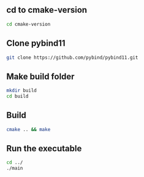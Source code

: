 ## cd to cmake-version
```bash
cd cmake-version
```

## Clone pybind11
```bash
git clone https://github.com/pybind/pybind11.git
```

## Make build folder
```bash
mkdir build
cd build
```

## Build
```bash
cmake .. && make
```

## Run the executable
```bash
cd ../
./main
```

